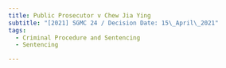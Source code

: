 ```yaml
---
title: Public Prosecutor v Chew Jia Ying
subtitle: "[2021] SGMC 24 / Decision Date: 15\_April\_2021"
tags:
  - Criminal Procedure and Sentencing
  - Sentencing

---
```

